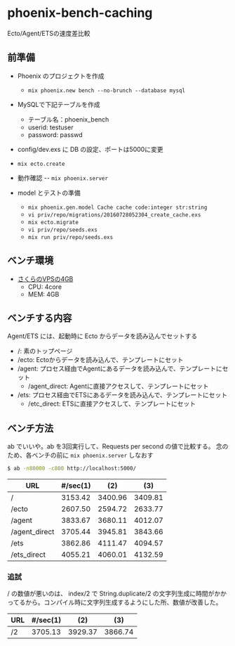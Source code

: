 # phoenix-bench-caching
Ecto/Agent/ETSの速度差比較

## 前準備

- Phoenix のプロジェクトを作成
  - `mix phoenix.new bench --no-brunch --database mysql`

- MySQLで下記テーブルを作成
  - テーブル名：phoenix_bench
  - userid: testuser
  - password: passwd

- config/dev.exs に DB の設定、ポートは5000に変更
- `mix ecto.create`
- 動作確認
-- `mix phoenix.server`

- model とテストの準備
  - `mix phoenix.gen.model Cache cache code:integer str:string`
  - `vi priv/repo/migrations/20160728052304_create_cache.exs`
  - `mix ecto.migrate`
  - `vi priv/repo/seeds.exs`
  - `mix run priv/repo/seeds.exs`

## ベンチ環境
- [さくらのVPSの4GB](http://vps.sakura.ad.jp/specification/)
  - CPU: 4core
  - MEM: 4GB

## ベンチする内容

Agent/ETS には、起動時に Ecto からデータを読み込んでセットする

- /: 素のトップページ
- /ecto: Ectoからデータを読み込んで、テンプレートにセット
- /agent: プロセス経由でAgentにあるデータを読み込んで、テンプレートにセット
  - /agent_direct: Agentに直接アクセスして、テンプレートにセット
- /ets: プロセス経由でETSにあるデータを読み込んで、テンプレートにセット
  - /etc_direct: ETSに直接アクセスして、テンプレートにセット


## ベンチ方法
ab でいいや。ab を3回実行して、Requests per second の値で比較する。
念のため、各ベンチの前に `mix phoenix.server` しなおす

```bash
$ ab -n80000 -c800 http://localhost:5000/
```

URL | #/sec(1) | (2) | (3)
--- | --- | --- | ---
/ | 3153.42 | 3400.96 | 3409.81
/ecto | 2607.50 | 2594.72 | 2633.77
/agent | 3833.67 | 3680.11 | 4012.07
/agent_direct | 3705.44 | 3945.81 | 3843.66
/ets | 3862.86 | 4111.47 | 4094.57
/ets_direct | 4055.21 | 4060.01 | 4132.59


### 追試

/ の数値が悪いのは、 index/2 で String.duplicate/2 の文字列生成に時間がかかってるから。コンパイル時に文字列生成するようにした所、数値が改善した。


URL | #/sec(1) | (2) | (3)
--- | --- | --- | ---
/2 | 3705.13 | 3929.37 | 3866.74
